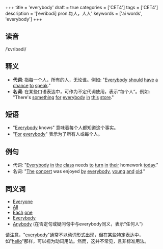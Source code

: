 +++
title = 'everybody'
draft = true
categories = ['CET4']
tags = ['CET4']
description = '[ˈevribɔdi] pron.每人，人人'
keywords = ['ai words', 'everybody']
+++

## 读音
/ˈɛvribədi/

## 释义
- **代词**: 指每一个人，所有的人，无论谁。例如: "[Everybody](/post/everybody/) [should](/post/should/) [have](/post/have/) [a](/post/a/) [chance](/post/chance/) [to](/post/to/) [speak](/post/speak/)." 
- **名词**: 在某些口语表达中，可作为不定代词使用，表示“每个人”。例如: "There's [something](/post/something/) [for](/post/for/) [everybody](/post/everybody/) [in](/post/in/) [this](/post/this/) [store](/post/store/)."

## 短语
- "[Everybody](/post/everybody/) knows" 意味着每个人都知道这个事实。
- "[For](/post/for/) [everybody](/post/everybody/)" 表示为了所有人或每个人。

## 例句
- 代词: "[Everybody](/post/everybody/) [in](/post/in/) [the](/post/the/) [class](/post/class/) needs [to](/post/to/) [turn](/post/turn/) [in](/post/in/) [their](/post/their/) homework [today](/post/today/)."
- 名词: "[The](/post/the/) [concert](/post/concert/) was enjoyed [by](/post/by/) [everybody](/post/everybody/), [young](/post/young/) [and](/post/and/) [old](/post/old/)."

## 同义词
- [Everyone](/post/everyone/)
- [All](/post/all/)
- [Each](/post/each/) [one](/post/one/)
- [Everybody](/post/everybody/)
- [Anybody](/post/anybody/) (在否定句或疑问句中与everybody同义，表示“任何人”)

请注意，"[everybody](/post/everybody/)"通常不以动词形式出现，但在某些特定表达中，如"[hello](/post/hello/)"那样，可以视为动词用法。然而，这并不常见，且非标准用法。
